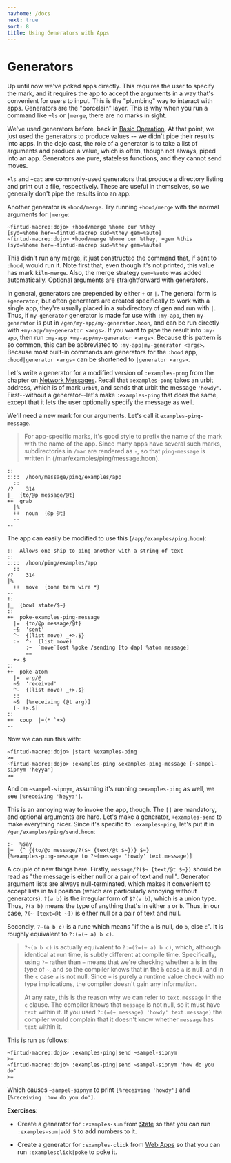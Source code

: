 ```yaml
---
navhome: /docs
next: true
sort: 8
title: Using Generators with Apps
---
```


# Generators

Up until now we've poked apps directly.  This requires the user
to specify the mark, and it requires the app to accept the
arguments in a way that's convenient for users to input.  This is
the "plumbing" way to interact with apps.  Generators are the
"porcelain" layer.  This is why when you run a command like `+ls` or
`|merge`, there are no marks in sight.

We've used generators before, back in [Basic
Operation](/docs/using/admin).  At that point, we just used the generators
to produce values -- we didn't pipe their results into apps.  In
the dojo cast, the role of a generator is to take a list of
arguments and produce a value, which is often, though not always,
piped into an app.  Generators are pure, stateless functions, and
they cannot send moves.

`+ls` and `+cat` are commonly-used generators that produce a directory
listing and print out a file, respectively.  These are useful in
themselves, so we generally don't pipe the results into an app.

Another generator is `+hood/merge`.  Try running `+hood/merge`
with the normal arguments for `|merge`:

```
~fintud-macrep:dojo> +hood/merge %home our %they
[syd=%home her=~fintud-macrep sud=%they gem=%auto]
~fintud-macrep:dojo> +hood/merge %home our %they, =gem %this
[syd=%home her=~fintud-macrep sud=%they gem=%auto]
```

This didn't run any merge, it just constructed the command that,
if sent to `:hood`, would run it.  Note first that, even though
it's not printed, this value has mark `kiln-merge`.  Also, the
merge strategy `gem=%auto` was added automatically.  Optional
arguments are straightforward with generators.

In general, generators are prepended by either `+` or `|`.  The
general form is `+generator`, but often generators are created
specifically to work with a single app, they're usually placed in
a subdirectory of gen and run with `|`.  Thus, if `my-generator`
generator is made for use with `:my-app`, then `my-generator` is
put in `/gen/my-app/my-generator.hoon`, and can be run directly
with `+my-app/my-generator <args>`.  If you want to pipe the
result into `:my-app`, then run `:my-app +my-app/my-generator
<args>`.  Because this pattern is so common, this can be
abbreviated to `:my-app|my-generator <args>`.  Because most
built-in commands are generators for the `:hood` app,
`:hood|generator <args>` can be shortened to `|generator <args>`.

Let's write a generator for a modified version of `:examples-pong` from
the chapter on [Network Messages](/docs/programming/system/network).  Recall that `:examples-pong`
takes an urbit address, which is of mark `urbit`, and sends that
urbit the message `'howdy'`.  First--without a generator--let's
make `:examples-ping` that does the same, except that it lets the user
optionally specify the message as well.

We'll need a new mark for our arguments.  Let's call it
`examples-ping-message`.

> For app-specific marks, it's good style to prefix the name of
> the mark with the name of the app.  Since many apps have
> several such marks, subdirectories in `/mar` are rendered as
> `-`, so that `ping-message` is written in
> (/mar/examples/ping/message.hoon).

```
::
::::  /hoon/message/ping/examples/app
  ::
/?    314
|_  {to/@p message/@t}
++  grab
  |%
  ++  noun  {@p @t}
  --
--
```

The app can easily be modified to use this (`/app/examples/ping.hoon`):

```
::  Allows one ship to ping another with a string of text
::
::::  /hoon/ping/examples/app
  ::
/?    314
|%
  ++  move  {bone term wire *}
--
!:
|_  {bowl state/$~}
::
++  poke-examples-ping-message
  |=  {to/@p message/@t}
  ~&  'sent'
  ^-  {(list move) _+>.$}
  :-  ^-  (list move)
      :~  `move`[ost %poke /sending [to dap] %atom message]
      ==
  +>.$
::
++  poke-atom
  |=  arg/@
  ~&  'received'
  ^-  {(list move) _+>.$}
  ::
  ~&  [%receiving (@t arg)]
  [~ +>.$]
::
++  coup  |=(* `+>)
--
```

Now we can run this with:

```
~fintud-macrep:dojo> |start %examples-ping
>=
~fintud-macrep:dojo> :examples-ping &examples-ping-message [~sampel-sipnym 'heyya']
>=
```

And on `~sampel-sipnym`, assuming it's running `:examples-ping` as well,
we see `[%receiving 'heyya']`.

This is an annoying way to invoke the app, though.  The `[]` are
mandatory, and optional arguments are hard.  Let's make a
generator, `+examples-send` to make everything nicer.  Since it's specific
to `:examples-ping`, let's put it in `/gen/examples/ping/send.hoon`:

```
:-  %say
|=  {^ {{to/@p message/?($~ {text/@t $~})} $~}
[%examples-ping-message to ?~(message 'howdy' text.message)]
```

A couple of new things here.  Firstly, `message/?($~ {text/@t $~})`
should be read as "the message is either null or a pair of text
and null".  Generator argument lists are always null-terminated,
which makes it convenient to accept lists in tail position (which
are particularly annoying without generators).  `?(a b)` is the
irregular form of `$?(a b)`, which is a union type.  Thus, `?(a
b)` means the type of anything that's in either `a` or `b`.
Thus, in our case, `?(~ [text=@t ~])` is either null or a pair of
text and null.

Secondly, `?~(a b c)` is a rune which means "if the `a` is null,
do `b`, else `c`".  It is roughly equivalent to `?:(=(~ a) b c)`.

> `?~(a b c)` is actually equivalent to `?:=(?=(~ a) b c)`,
> which, although identical at run time, is subtly different at
> compile time.  Specifically, using `?=` rather than `=` means
> that we're checking whether `a` is in the *type* of `~`, and so
> the compiler knows that in the `b` case `a` is null, and in the
> `c` case `a` is not null.  Since `=` is purely a runtime value
> check with no type implications, the compiler doesn't gain any
> information.
>
> At any rate, this is the reason why we can refer to
> `text.message` in the `c` clause.  The compiler knows that
> `message` is not null, so it must have `text` within it.  If
> you used `?:(=(~ message) 'howdy' text.message)` the compiler
> would complain that it doesn't know whether `message` has
> `text` within it.

This is run as follows:

```
~fintud-macrep:dojo> :examples-ping|send ~sampel-sipnym
>=
~fintud-macrep:dojo> :examples-ping|send ~sampel-sipnym 'how do you do'
>=
```

Which causes `~sampel-sipnym` to print `[%receiving 'howdy']` and
`[%receiving 'how do you do']`.

**Exercises**:

- Create a generator for `:examples-sum` from [State](state) so that
  you can run `:examples-sum|add 5` to add numbers to it.

- Create a generator for `:examples-click` from [Web Apps](web-apps) so
  that you can run `:examplesclick|poke` to poke it.
